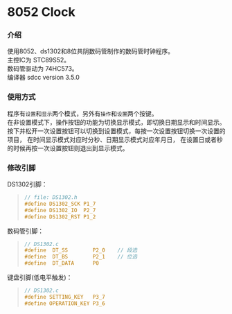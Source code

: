 8052 Clock
====

### 介绍
使用8052、ds1302和8位共阴数码管制作的数码管时钟程序。<br />
主控IC为 STC89S52。<br />
数码管驱动为 74HC573。<br />
编译器 sdcc version 3.5.0

### 使用方式
程序有`设置`和`显示`两个模式，另外有`操作`和`设置`两个按键。<br />
在非设置模式下，操作按钮的功能为切换显示模式，即切换日期显示和时间显示。<br />
按下并松开一次设置按钮可以切换到设置模式，每按一次设置按钮切换一次设置的项目，
在时间显示模式对应时分秒、日期显示模式对应年月日，
在设置日或者秒的时候再按一次设置按钮则退出到显示模式。

### 修改引脚
DS1302引脚：
>```c
> // file: DS1302.h
> #define DS1302_SCK P1_7
> #define DS1302_IO  P2_7
> #define DS1302_RST P1_2
> ```

数码管引脚：
>```c
> // DS1302.c
> #define  DT_SS        P2_0    // 段选
> #define  DT_BS        P2_1    // 位选
> #define  DT_DATA      P0
> ```

键盘引脚(低电平触发)：
> ```c
> // DS1302.c
> #define SETTING_KEY   P3_7
> #define OPERATION_KEY P3_6
> ```
